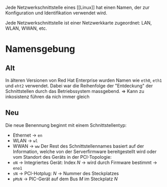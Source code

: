 Jede Netzwerkschnittstelle eines [[Linux]] hat einen Namen, der zur Konfiguration und Identifikation verwendet wird.

Jede Netzwerkschnittstelle ist einer Netzwerkkarte zugeordnet: LAN, WLAN, WWAN, etc.

# Namensgebung
## Alt
In älteren Versionen von Red Hat Enterprise wurden Namen wie `eth0`, `eth1` und `eht2` verwendet.
Dabei  war die Reihenfolge der "Entdeckung" der Schnittstellen durch das Betriebssystem massgebend.
=> Kann zu inkosistenz führen da nich immer gleich

## Neu
Die neue Benennung beginnt mit einem Schnittstellentyp:
- Ethernet -> `en`
- WLAN -> `wl`
- WWAN -> `ww`
Der Rest des Schnittstellennames basiert auf der Information, welche von der Serverfirmware bereitgestellt wird oder vom Standort des Geräts in der PCI-Topologie:
- `oN` -> Integriertes Gerät: Index $N$ -> wird durch Firmware bestimmt -> `eno1` 
- `sN` -> PCI-Hotplug: $N$ -> Nummer des Steckplatzes
- `pMsN` -> PIC-Gerät auf dem Bus $M$ im Steckplatz $N$
